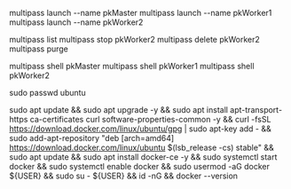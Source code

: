 multipass launch --name pkMaster
multipass launch --name pkWorker1
multipass launch --name pkWorker2

multipass list
multipass stop pkWorker2
multipass delete pkWorker2
multipass purge

multipass shell pkMaster
multipass shell pkWorker1
multipass shell pkWorker2

sudo passwd ubuntu

sudo apt update && sudo apt upgrade -y && sudo apt install apt-transport-https ca-certificates curl software-properties-common -y && curl -fsSL https://download.docker.com/linux/ubuntu/gpg | sudo apt-key add - && sudo add-apt-repository "deb [arch=amd64] https://download.docker.com/linux/ubuntu $(lsb_release -cs) stable" && sudo apt update && sudo apt install docker-ce -y && sudo systemctl start docker && sudo systemctl enable docker && sudo usermod -aG docker ${USER} && sudo su - ${USER} && id -nG && docker --version
